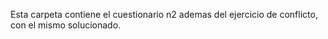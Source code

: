 Esta carpeta contiene el cuestionario n2 ademas del ejercicio de conflicto, con el mismo solucionado.